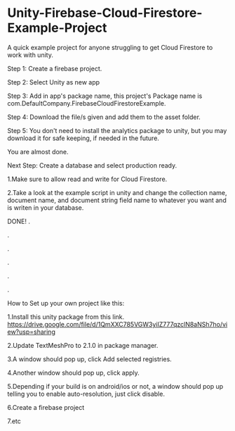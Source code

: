 # Unity-Firebase-Cloud-Firestore-Example-Project
A quick example project for anyone struggling to get Cloud Firestore to work with unity.

Step 1: Create a firebase project.

Step 2: Select Unity as new app

Step 3: Add in app's package name, this project's Package name is com.DefaultCompany.FirebaseCloudFirestoreExample.

Step 4: Download the file/s given and add them to the asset folder.

Step 5: You don't need to install the analytics package to unity, but you may download it for safe keeping, if needed in the future.

You are almost done.


Next Step: Create a database and select production ready.

1.Make sure to allow read and write for Cloud Firestore.

2.Take a look at the example script in unity and change the collection name, document name, and document string field name to whatever you want and is writen in your database.

DONE!
.

.

.

.

.

.


How to Set up your own project like this:

1.Install this unity package from this link. https://drive.google.com/file/d/1QmXXC785VGW3yiIZ777qzclN8aNSh7ho/view?usp=sharing

2.Update TextMeshPro to 2.1.0 in package manager.

3.A window should pop up, click Add selected registries.

4.Another window should pop up, click apply.

5.Depending if your build is on android/ios or not, a window should pop up telling you to enable auto-resolution, just click disable.

6.Create a firebase project

7.etc

